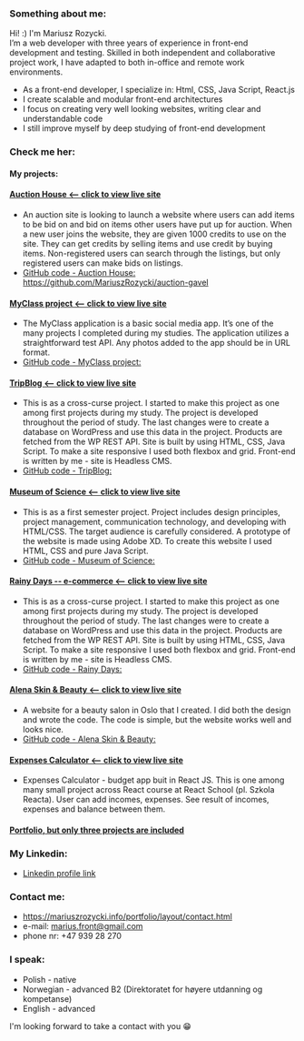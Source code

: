 ### Something about me:
Hi! :) I'm Mariusz Rozycki. <br> 
I’m a web developer with three years of experience in front-end development and testing. Skilled in both independent and collaborative project work, I have adapted to both in-office and remote work environments.
* As a front-end developer, I specialize in: Html, CSS, Java Script, React.js <br> 
* I create scalable and modular front-end architectures <br>
* I focus on creating very well looking websites, writing clear and understandable code <br>
* I still improve myself by deep studying of front-end development

### Check me her:
#### My projects:
#### [Auction House <-- click to view live site](https://genuine-squirrel-c1ec8c.netlify.app/)
* An auction site is looking to launch a website where users can add items to be bid on and bid on items other users have put up for auction.
When a new user joins the website, they are given 1000 credits to use on the site. They can get credits by selling items and use
credit by buying items. Non-registered users can search through the listings, but only registered users can make bids on listings.
* [GitHub code - Auction House: ](https://github.com/MariuszRozycki/auction-gavel)https://github.com/MariuszRozycki/auction-gavel 
#### [MyClass project <-- click to view live site](https://coruscating-melomakarona-28cd35.netlify.app/)
* The MyClass application is a basic social media app. It’s one of the many projects I completed during my studies. The application utilizes a straightforward test API. Any photos added to the app should be in URL format.
* [GitHub code - MyClass project: ](https://github.com/MariuszRozycki/my-class)
#### [TripBlog <-- click to view live site](https://dynamic-twilight-02d190.netlify.app/)
* This is as a cross-curse project. I started to make this project as one among first projects during my study. The project is developed throughout the period of study. The last changes were to create a database on WordPress and use this data in the project. Products are fetched from the WP REST API. Site is built by using HTML, CSS, Java Script. To make a site responsive I used both flexbox and grid. Front-end is written by me - site is Headless CMS.
* [GitHub code - TripBlog: ](https://github.com/Noroff-FEU-Assignments/project-exam-1-MariuszRozycki)
#### [Museum of Science <-- click to view live site](https://wizardly-hugle-cb8551.netlify.app/)
* This is as a first semester project. Project includes design principles, project management, communication technology, and developing with HTML/CSS. The target audience is carefully considered. A prototype of the website is made using Adobe XD. To create this website I used HTML, CSS and pure Java Script.
* [GitHub code - Museum of Science: ](https://github.com/MariuszRozycki/museum-of-science)
#### [Rainy Days -- e-commerce <-- click to view live site](https://zealous-colden-45315d.netlify.app/)
* This is as a cross-curse project. I started to make this project as one among first projects during my study. The project is developed throughout the period of study. The last changes were to create a database on WordPress and use this data in the project. Products are fetched from the WP REST API. Site is built by using HTML, CSS, Java Script. To make a site responsive I used both flexbox and grid. Front-end is written by me - site is Headless CMS.
* [GitHub code - Rainy Days: ](https://github.com/MariuszRozycki/rainy-days)
#### [Alena Skin & Beauty <-- click to view live site](https://alenaskinbeauty.no/)
* A website for a beauty salon in Oslo that I created. I did both the design and wrote the code. The code is simple, but the website works well and looks nice.
* [GitHub code - Alena Skin & Beauty: ](https://github.com/MariuszRozycki/skin-beauty)
#### [Expenses Calculator <-- click to view live site](https://chipper-puppy-778809.netlify.app/)
* Expenses Calculator - budget app buit in React JS. This is one among many small project across React course at React School (pl. Szkola Reacta). User can add incomes, expenses. See result of incomes, expenses and balance between them.
#### [Portfolio, but only three projects are included](https://mariuszrozycki.info/portfolio)

### My Linkedin:
* [Linkedin profile link](https://www.linkedin.com/in/mariusz-rozycki/)

### Contact me:
* https://mariuszrozycki.info/portfolio/layout/contact.html
* e-mail: <marius.front@gmail.com>
* phone nr: +47 939 28 270

### I speak:
* Polish - native
* Norwegian - advanced B2 (Direktoratet for høyere utdanning og kompetanse)
* English - advanced

I'm looking forward to take a contact with you :grin:
